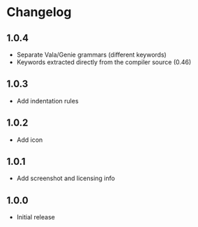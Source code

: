 # Changelog

## 1.0.4
- Separate Vala/Genie grammars (different keywords)
- Keywords extracted directly from the compiler source (0.46)

## 1.0.3
- Add indentation rules

## 1.0.2
- Add icon

## 1.0.1
- Add screenshot and licensing info

## 1.0.0
- Initial release
